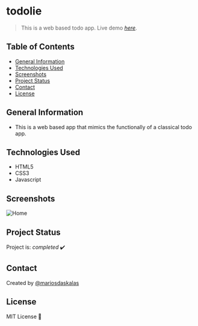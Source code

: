 # todolie

> This is a web based todo app.
> Live demo [_here_](http://www.websource.gr/todolie).

## Table of Contents

* [General Information](#general-information)
* [Technologies Used](#technologies-used)
* [Screenshots](#screenshots)
* [Project Status](#project-status)
* [Contact](#contact)
* [License](#license)

## General Information

* This is a web based app that mimics the functionally of a classical todo app.

## Technologies Used

* HTML5
* CSS3
* Javascript

## Screenshots

![Home](http://websource.gr/todolie/scrot/scrot1.png)

## Project Status

Project is: _completed_ ✔️

## Contact

Created by [@mariosdaskalas](https://github.com/mariosdaskalas)

## License

MIT License 📝
